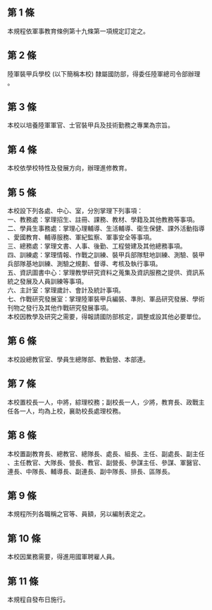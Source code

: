第 1 條
-------
本規程依軍事教育條例第十九條第一項規定訂定之。

第 2 條
-------
陸軍裝甲兵學校 (以下簡稱本校) 隸屬國防部，得委任陸軍總司令部辦理  
。

第 3 條
-------
本校以培養陸軍軍官、士官裝甲兵及技術勤務之專業為宗旨。

第 4 條
-------
本校依學校特性及發展方向，辦理進修教育。

第 5 條
-------
本校設下列各處、中心、室，分別掌理下列事項：  
一、教務處：掌理招生、註冊、課務、教材、學籍及其他教務等事項。  
二、學員生事務處：掌理心理輔導、生活輔導、衛生保健、課外活動指導  
    、愛國教育、輔導服務、軍紀監察、軍事安全等事項。  
三、總務處：掌理文書、人事、後勤、工程營建及其他總務事項。  
四、訓練處：掌理情報、作戰之訓練、裝甲兵部隊駐地訓練、測驗、裝甲  
    兵部隊基地訓練、測驗之規劃、督導、考核及執行事項。  
五、資訊圖書中心：掌理教學研究資料之蒐集及資訊服務之提供、資訊系  
    統之發展及人員訓練等事項。  
六、主計室：掌理歲計、會計及統計事項。  
七、作戰研究發展室：掌理陸軍裝甲兵編裝、準則、軍品研究發展、學術  
    刊物之發行及其他作戰研究發展事項。  
本校因教學及研究之需要，得報請國防部核定，調整或設其他必要單位。

第 6 條
-------
本校設總教官室、學員生總隊部、教勤營、本部連。

第 7 條
-------
本校置校長一人，中將，綜理校務；副校長一人，少將，教育長、政戰主  
任各一人，均為上校，襄助校長處理校務。

第 8 條
-------
本校置副教育長、總教官、總隊長、處長、組長、主任、副處長、副主任  
、主任教官、大隊長、營長、教官、副營長、參謀主任、參謀、軍醫官、  
連長、中隊長、輔導長、副連長、副中隊長、排長、區隊長。

第 9 條
-------
本規程所列各職稱之官等、員額，另以編制表定之。

第 10 條
--------
本校因業務需要，得進用國軍聘雇人員。

第 11 條
--------
本規程自發布日施行。

